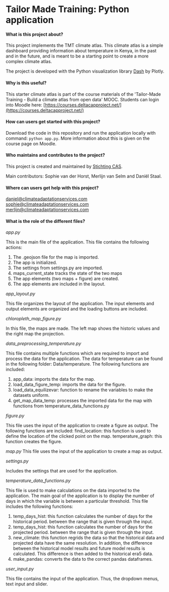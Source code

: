 # Tailor Made Training: Python application

#### What is this project about?
This project implements the TMT climate atlas. This climate atlas is a simple dashboard providing information about temperature in Kenya, in the past and in the future, and is meant to be a starting point to create a more complex climate atlas.

The project is developed with the Python visualization library [Dash](https://plotly.com/dash/) by Plotly.

#### Why is this useful?
This starter climate atlas is part of the course materials of the 'Tailor-Made Training - Build a climate atlas from open data' MOOC. Students can login into Moodle here: [https://courses.deltacapproject.net/](https://courses.deltacapproject.net/)

#### How can users get started with this project?
Download the code in this repository and run the application locally with command: `python app.py`. More information about this is given on the course page on Moodle.

#### Who maintains and contributes to the project?
This project is created and maintained by [Stichting CAS](https://www.climateadaptationservices.com).

Main contributors: Sophie van der Horst, Merlijn van Selm and Daniël Staal.

#### Where can users get help with this project?
daniel@climateadaptationservices.com
sophie@climateadaptationservices.com
merlijn@climateadaptationservices.com

#### What is the role of the different files?
*app.py*

This is the main file of the application. This file contains the following actions: 
1. The .geojson file for the map is imported.
2. The app is initialized. 
3. The settings from settings.py are imported. 
4. maps_current_state tracks the state of the two maps
5. The app elements (two maps + figure) are created.
6. The app elements are included in the layout. 


*app_layout.py*

This file organizes the layout of the application. The input elements and output elements are organized and the loading buttons are included. 


*chloropleth_map_figure.py*

In this file, the maps are made. The left map shows the historic values and the right map the projection. 


*data_preprocessing_temperature.py*

This file contains multiple functions which are required to import and process the data for the application. The data for temperature can be found in the following folder: Data/temperature. The following functions are included:
1. app_data: imports the data for the map. 
2. load_data_figure_temp: imports the data for the figure. 
3. load_data_equilizevar: function to rename the variables to make the datasets uniform. 
4. get_map_data_temp: processes the imported data for the map with functions from temperature_data_functions.py


*figure.py*

This file uses the input of the application to create a figure as output. The following functions are included:
find_location: this function is used to define the location of the clicked point on the map. 
temperature_graph: this function creates the figure.


*map.py*
This file uses the input of the application to create a map as output. 


*settings.py*

Includes the settings that are used for the application.


*temperature_data_functions.py*

This file is used to make calculations on the data imported to the application. The main goal of the application is to display the number of days in which the variable is between a particular threshold. This file includes the following functions:
1. temp_days_hist: this function calculates the number of days for the historical period. between the range that is given through the input. 
2. temp_days_hist: this function calculates the number of days for the projected period. between the range that is given through the input. 
3. new_climate: this function regrids the data so that the historical data and projected data have the same resolution. In addition, the difference between the historical model results and future model results is calculated. This difference is then added to the historical era5 data. 
4. make_pandas: converts the data to the correct pandas dataframes. 


*user_input.py*

This file contains the input of the application. Thus, the dropdown menus, text input and slider. 


